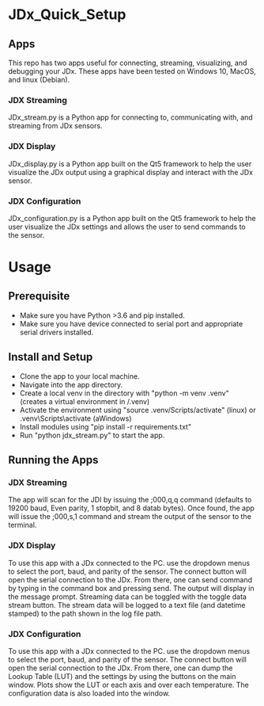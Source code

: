 # JDx_Quick_Setup
## Apps
This repo has two apps useful for connecting, streaming, visualizing, and debugging your JDx. These apps have been tested on Windows 10, MacOS, and linux (Debian).
### JDX Streaming
JDx_stream.py is a Python app for connecting to, communicating with, and streaming from JDx sensors.
### JDX Display
JDx_display.py is a Python app built on the Qt5 framework to help the user visualize the JDx output using a graphical display and interact with the JDx sensor.
### JDX Configuration
JDx_configuration.py is a Python app built on the Qt5 framework to help the user visualize the JDx settings and allows the user to send commands to the sensor.



# Usage
## Prerequisite
+ Make sure you have Python >3.6 and pip installed.
+ Make sure you have device connected to serial port and appropriate serial drivers installed.

## Install and Setup
+ Clone the app to your local machine.
+ Navigate into the app directory. 
+ Create a local venv in the directory with "python -m venv .venv" (creates a virtual environment in /.venv)
+ Activate the environment using "source .venv/Scripts/activate" (linux) or .venv\Scripts\activate (aWindows)
+ Install modules using "pip install -r requirements.txt"
+ Run "python jdx_stream.py" to start the app.

## Running the Apps

### JDX Streaming
The app will scan for the JDI by issuing the ;000,q,q command (defaults to 19200 baud, Even parity, 1 stopbit, and 8 datab bytes). Once found, the app will issue the ;000,s,1 command and stream the output of the sensor to the terminal.

### JDX Display
To use this app with a JDx connected to the PC. use the dropdown menus to select the port, baud, and parity of the sensor. The connect button will open the serial connection to the JDx.
From there, one can send command by typing in the command box and pressing send. The output will display in the message prompt.
Streaming data can be toggled with the toggle data stream button. The stream data will be logged to a text file (and datetime stamped) to the path shown in the log file path.

### JDX Configuration
To use this app with a JDx connected to the PC. use the dropdown menus to select the port, baud, and parity of the sensor. The connect button will open the serial connection to the JDx.
From there, one can dump the Lookup Table (LUT) and the settings by using the buttons on the main window. Plots show the LUT or each axis and over each temperature. The configuration data
is also loaded into the window.
